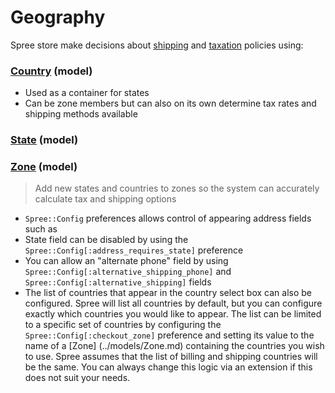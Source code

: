 # Geography

Spree store make decisions about [shipping](shipping.md) and [taxation](taxation.md) policies using:

### [Country](../models/Country.md) (model)
* Used as a container for states
* Can be zone members but can also on its own determine tax rates and shipping methods available

### [State](../models/State.md) (model)

### [Zone](../models/Zone.md) (model)

> Add new states and countries to zones so the system can accurately calculate tax and shipping
options

*  `Spree::Config` preferences allows control of appearing address fields such as 
* State field can be disabled by using the `Spree::Config[:address_requires_state]` preference
* You can allow an "alternate phone" field by using `Spree::Config[:alternative_shipping_phone]`
 and `Spree::Config[:alternative_shipping]` fields
* The list of countries that appear in the country select box can also be configured. Spree will
list all countries by default, but you can configure exactly which countries you would like to
appear. The list can be limited to a specific set of countries by configuring the
`Spree::Config[:checkout_zone]` preference and setting its value to the name of a [Zone]
(../models/Zone.md) containing the countries you wish to use. Spree assumes that the list of
billing and shipping countries will be the same. You can always change this logic via an
extension if this does not suit your needs.